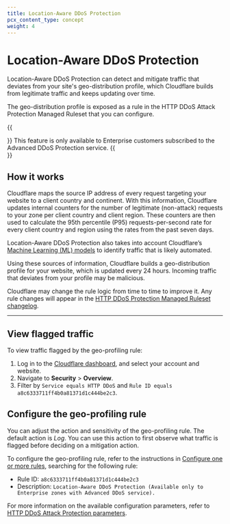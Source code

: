 ```yaml
---
title: Location-Aware DDoS Protection
pcx_content_type: concept
weight: 4
---
```


# Location-Aware DDoS Protection

Location-Aware DDoS Protection can detect and mitigate traffic that deviates from your site's geo-distribution profile, which Cloudflare builds from legitimate traffic and keeps updating over time.

The geo-distribution profile is exposed as a rule in the HTTP DDoS Attack Protection Managed Ruleset that you can configure.

{{<Aside type="note">}}
This feature is only available to Enterprise customers subscribed to the Advanced DDoS Protection service.
{{</Aside>}}

## How it works

Cloudflare maps the source IP address of every request targeting your website to a client country and continent. With this information, Cloudflare updates internal counters for the number of legitimate (non-attack) requests to your zone per client country and client region. These counters are then used to calculate the 95th percentile (P95) requests-per-second rate for every client country and region using the rates from the past seven days.

Location-Aware DDoS Protection also takes into account Cloudflare’s [Machine Learning (ML) models](/bots/concepts/bot-score/#machine-learning) to identify traffic that is likely automated.

Using these sources of information, Cloudflare builds a geo-distribution profile for your website, which is updated every 24 hours. Incoming traffic that deviates from your profile may be malicious.

Cloudflare may change the rule logic from time to time to improve it. Any rule changes will appear in the [HTTP DDoS Protection Managed Ruleset changelog](/ddos-protection/change-log/http/).

---

## View flagged traffic

To view traffic flagged by the geo-profiling rule:

1. Log in to the [Cloudflare dashboard](https://dash.cloudflare.com/), and select your account and website.
2. Navigate to **Security** > **Overview**.
3. Filter by `Service equals HTTP DDoS` and `Rule ID equals a8c6333711ff4b0a81371d1c444be2c3`.

## Configure the geo-profiling rule

You can adjust the action and sensitivity of the geo-profiling rule. The default action is _Log_. You can use this action to first observe what traffic is flagged before deciding on a mitigation action.

To configure the geo-profiling rule, refer to the instructions in [Configure one or more rules](/ddos-protection/managed-rulesets/http/configure-dashboard/#configure-one-or-more-rules), searching for the following rule:

- Rule ID: `a8c6333711ff4b0a81371d1c444be2c3`
- Description: `Location-Aware DDoS Protection (Available only to Enterprise zones with Advanced DDoS service).`

For more information on the available configuration parameters, refer to [HTTP DDoS Attack Protection parameters](/ddos-protection/managed-rulesets/http/override-parameters/).
